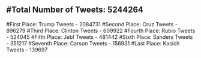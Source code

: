 #Total Number of Tweets: 5244264 
---
#First Place: Trump Tweets - 2084731
#Second Place: Cruz Tweets - 896279
#Third Place: Clinton Tweets - 609922
#Fourth Place: Rubio Tweets - 524045
#Fifth Place: Jeb! Tweets - 481442
#Sixth Place: Sanders Tweets - 351217
#Seventh Place: Carson Tweets - 156931
#Last Place: Kasich Tweets - 139697
